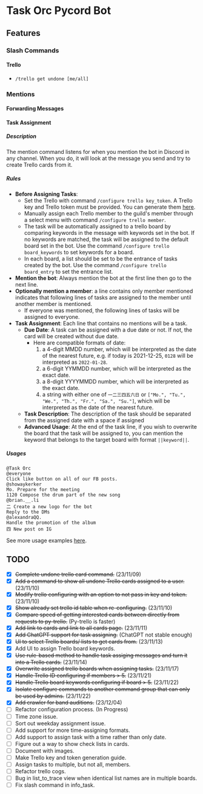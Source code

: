 # Task Orc Pycord Bot

## Features
### Slash Commands
#### Trello
* `/trello get undone [me/all]`


### Mentions
#### Forwarding Messages
#### Task Assignment
##### Description
The mention command listens for when you mention the bot in Discord in any channel. When you do, it will look at the message you send and try to create Trello cards from it.

##### Rules
* **Before Assigning Tasks**:
	* Set the Trello with command `/configure trello key_token`. A Trello key and Trello token must be provided. You can generate them [here](https://developer.atlassian.com/cloud/trello/).
	* Manually assign each Trello member to the guild's member through a select menu with command `/configure trello member`.
	* The task will be automatically assigned to a trello board by comparing keywords in the message with keywords set in the bot. If no keywords are matched, the task will be assigned to the default board set in the bot. Use the command `/configure trello board_keywords` to set keywords for a board.
	* In each board, a list should be set to be the entrance of tasks created by the bot. Use the command `/configure trello board_entry` to set the entrance list.
* **Mention the bot**: Always mention the bot at the first line then go to the next line.
* **Optionally mention a member**: a line contains only member mentioned indicates that following lines of tasks are assigned to the member until another member is mentioned.
	* If everyone was mentioned, the following lines of tasks will be assigned to everyone.
* **Task Assignment**: Each line that contains no mentions will be a task.
	* **Due Date**: A task can be assigned with a due date or not. If not, the card will be created without due date.
		* Here are compatible formats of date:
			1. a 4-digit MMDD number, which will be interpreted as the date of the nearest future, e.g. if today is 2021-12-25, `0128` will be interpreted as `2022-01-28`.
			2. a 6-digit YYMMDD number, which will be interpreted as the exact date.
			3. a 8-digit YYYYMMDD number, which will be interpreted as the exact date.
			4. a string with either one of `一二三四五六日` or `["Mo.", "Tu.", "We.", "Th.", "Fr.", "Sa.", "Su."]`, which will be interpreted as the date of the nearest future.
	* **Task Description**: The description of the task should be separated from the assigned date with a space if assigned
	* **Advanced Usage**: At the end of the task line, if you wish to overwrite the board that the task will be assigned to, you can mention the keyword that belongs to the target board with format `||keyword||`.

##### Usages
```
@Task Orc
@everyone
Click like button on all of our FB posts.
@showaykerker
Mo. Prepare for the meeting
1120 Compose the drum part of the new song
@brian.__.li
二 Create a new logo for the bot
Reply to the DMs
@alexandraQQ.
Handle the promotion of the album
四 New post on IG
```
See more usage examples [here](./task_assignment_usages.md).



## TODO

- [x] ~~Complete undone trello card command.~~ (23/11/09)
- [x] ~~Add a command to show all undone Trello cards assigned to a user.~~ (23/11/10)
- [x] ~~Modify trello configuring with an option to not pass in key and token.~~ (23/11/10)
- [x] ~~Show already set trello id table when re-configuring.~~ (23/11/10)
- [x] ~~Compare speed of getting interested cards between directly from requests to py-trello.~~ (Py-trello is faster)
- [x] ~~Add link to cards and link to all cards page.~~ (23/11/11)
- [x] ~~Add ChatGPT support for task assigning.~~ (ChatGPT not stable enough)
- [x] ~~UI to select Trello boards/ lists to get cards from.~~ (23/11/13)
- [x] Add UI to assign Trello board keywords.
- [x] ~~Use rule-based method to handle task assiging messages and turn it into a Trello cards.~~ (23/11/14)
- [x] ~~Overwrite assigned trello boards when assigning tasks.~~ (23/11/17)
- [X] ~~Handle Trello ID configuring if members > 5.~~ (23/11/21)
- [X] ~~Handle Trello board keywords configuring if board > 5.~~  (23/11/22)
- [X] ~~Isolate configure commands to another command group that can only be used by admins.~~ (23/11/22)
- [X] ~~Add crawler for band auditions.~~ (23/12/04)
- [ ] Refactor configuration process. (In Progress)
- [ ] Time zone issue.
- [ ] Sort out weekday assignment issue.
- [ ] Add support for more time-assigning formats.
- [ ] Add support to assign task with a time rather than only date.
- [ ] Figure out a way to show check lists in cards.
- [ ] Document with images.
- [ ] Make Trello key and token generation guide.
- [ ] Assign tasks to multiple, but not all, members.
- [ ] Refactor trello cogs.
- [ ] Bug in list_to_trace view when identical list names are in multiple boards.
- [ ] Fix slash command in info_task.